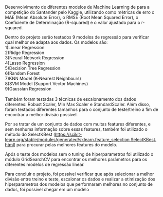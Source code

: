 Desenvolvimento de diferentes modelos de Machine Learning de para a competição do Santander pelo Kaggle, utilizando como métricas de erro o MAE (Mean Absolute Error), o RMSE (Root Mean Squared Error), o Coeficiente de Determinação (R-squared) e o valor ajustado para o r-squared. <br>

Dentro do projeto serão testados 9 modelos de regressão para verificar qual melhor se adapta aos dados. Os modelos são: <br>
1)Linear Regression<br>
2)Ridge Regression<br>
3)Neural Network Regression<br>
4)Lasso Regression<br>
5)Decision Tree Regression<br>
6)Random Forest<br>
7)KNN Model (K-Nearest Neighbours)<br>
8)SVM Model (Support Vector Machines)<br>
9)Gaussian Regression<br>
<br>
Também foram testadas 3 técnicas de escalonamento dos dados diferentes: Robust Scaler, Min Max Scaler e StandardScaler. Além disso, foram testados diferentes tamanhos para o conjunto de teste/treino a fim de encontrar a melhor divisão possível.<br>

Por se tratar de um conjunto de dados com muitas features diferentes, e sem nenhuma informação sobre essas features, também foi utilizado o método do SelectKBest (https://scikit-learn.org/stable/modules/generated/sklearn.feature_selection.SelectKBest.html) para procurar pelas melhores features do modelo. <br>

Após o teste dos modelos sem o tuning de hiperparametros foi utilizado o módulo GridSearchCV para encontrar os melhores parâmetros para os diferentes modelos de regressão linear.

Para concluir o projeto, foi possível verificar que após selecionar a melhor divisão entre treino e teste, escalonar os dados e realizar a otimização dos hiperparametros dos modelos que performaram melhores no conjunto de dados, foi possível chegar em um modelo